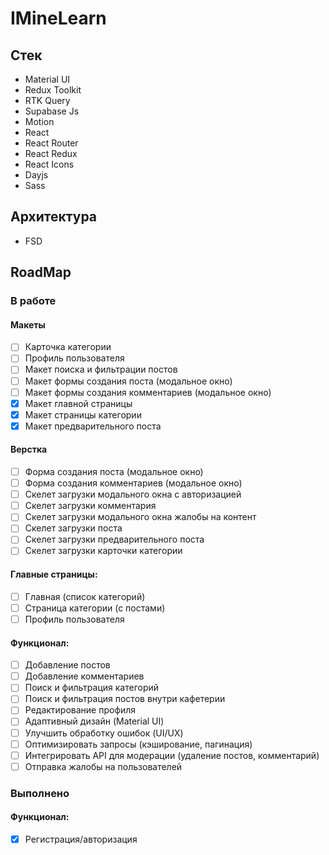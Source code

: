 # IMineLearn

## Стек
<ul>
    <li>Material UI</li>
    <li>Redux Toolkit</li>
    <li>RTK Query</li>
    <li>Supabase Js</li>
    <li>Motion</li>
    <li>React</li>
    <li>React Router</li>
    <li>React Redux</li>
    <li>React Icons</li>
    <li>Dayjs</li>
    <li>Sass</li>
</ul>

## Архитектура
<ul>
    <li>FSD</li>
</ul>

## RoadMap

### В работе

#### Макеты
- [ ] Карточка категории
- [ ] Профиль пользователя
- [ ] Макет поиска и фильтрации постов
- [ ] Макет формы создания поста (модальное окно)
- [ ] Макет формы создания комментариев (модальное окно)
- [X] Макет главной страницы
- [X] Макет страницы категории
- [X] Макет предварительного поста

#### Верстка
- [ ] Форма создания поста (модальное окно)
- [ ] Форма создания комментариев (модальное окно)
- [ ] Скелет загрузки модального окна с авторизацией
- [ ] Скелет загрузки комментария
- [ ] Скелет загрузки модального окна жалобы на контент
- [ ] Скелет загрузки поста
- [ ] Скелет загрузки предварительного поста
- [ ] Скелет загрузки карточки категории

#### Главные страницы:
- [ ] Главная (список категорий)
- [ ] Страница категории (с постами)
- [ ] Профиль пользователя

#### Функционал:
- [ ] Добавление постов
- [ ] Добавление комментариев
- [ ] Поиск и фильтрация категорий
- [ ] Поиск и фильтрация постов внутри кафетерии
- [ ] Редактирование профиля
- [ ] Адаптивный дизайн (Material UI)
- [ ] Улучшить обработку ошибок (UI/UX)
- [ ] Оптимизировать запросы (кэширование, пагинация)
- [ ] Интегрировать API для модерации (удаление постов, комментарий)
- [ ] Отправка жалобы на пользователей

### Выполнено

#### Функционал:
- [X] Регистрация/авторизация